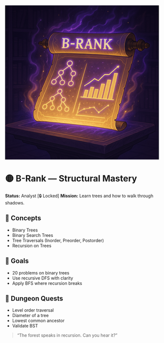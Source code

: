 ![B-Rank](../assets/rank-ups/b-rank.png)

# 🟡 B-Rank — Structural Mastery

**Status:** Analyst [🔒 Locked]
**Mission:** Learn trees and how to walk through shadows.

## 🧠 Concepts
- Binary Trees
- Binary Search Trees
- Tree Traversals (Inorder, Preorder, Postorder)
- Recursion on Trees

## 🎯 Goals
- 20 problems on binary trees
- Use recursive DFS with clarity
- Apply BFS where recursion breaks

## 🧪 Dungeon Quests
- Level order traversal
- Diameter of a tree
- Lowest common ancestor
- Validate BST

> “The forest speaks in recursion. Can you hear it?”
